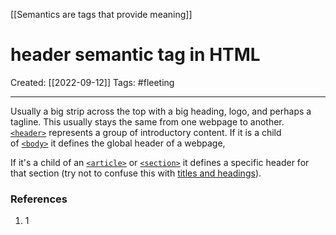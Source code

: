 [[Semantics are tags that provide meaning]]
# header semantic tag in HTML
Created:  [[2022-09-12]]
Tags: #fleeting 

---
Usually a big strip across the top with a big heading, logo, and perhaps a tagline. 
This usually stays the same from one webpage to another.
[`<header>`](https://developer.mozilla.org/en-US/docs/Web/HTML/Element/header) represents a group of introductory content. 
If it is a child of [`<body>`](https://developer.mozilla.org/en-US/docs/Web/HTML/Element/body) it defines the global header of a webpage, 

If it's a child of an [`<article>`](https://developer.mozilla.org/en-US/docs/Web/HTML/Element/article) or [`<section>`](https://developer.mozilla.org/en-US/docs/Web/HTML/Element/section) it defines a specific header for that section 
(try not to confuse this with [titles and headings](https://developer.mozilla.org/en-US/docs/Learn/HTML/Introduction_to_HTML/The_head_metadata_in_HTML#adding_a_title)).









### References
1. 1